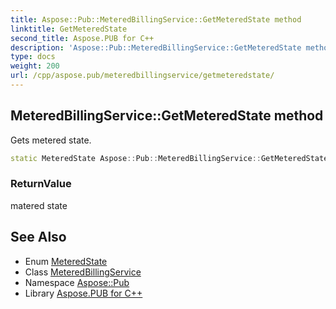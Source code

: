 ```yaml
---
title: Aspose::Pub::MeteredBillingService::GetMeteredState method
linktitle: GetMeteredState
second_title: Aspose.PUB for C++
description: 'Aspose::Pub::MeteredBillingService::GetMeteredState method. Gets metered state in C++.'
type: docs
weight: 200
url: /cpp/aspose.pub/meteredbillingservice/getmeteredstate/
---
```

## MeteredBillingService::GetMeteredState method


Gets metered state.

```cpp
static MeteredState Aspose::Pub::MeteredBillingService::GetMeteredState()
```


### ReturnValue

matered state

## See Also

* Enum [MeteredState](../../meteredstate/)
* Class [MeteredBillingService](../)
* Namespace [Aspose::Pub](../../)
* Library [Aspose.PUB for C++](../../../)
